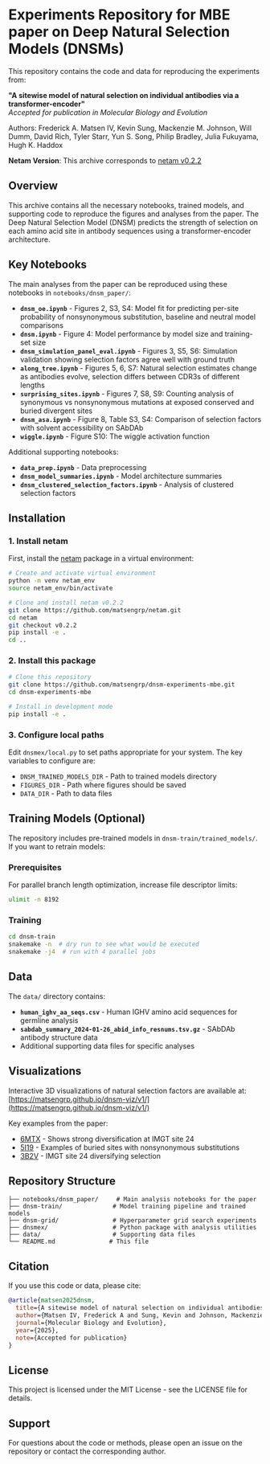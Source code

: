 # Experiments Repository for MBE paper on Deep Natural Selection Models (DNSMs)

This repository contains the code and data for reproducing the experiments from:

**"A sitewise model of natural selection on individual antibodies via a transformer-encoder"**  
*Accepted for publication in Molecular Biology and Evolution*

Authors: Frederick A. Matsen IV, Kevin Sung, Mackenzie M. Johnson, Will Dumm, David Rich, Tyler Starr, Yun S. Song, Philip Bradley, Julia Fukuyama, Hugh K. Haddox

**Netam Version**: This archive corresponds to [netam v0.2.2](https://github.com/matsengrp/netam/releases/tag/v0.2.2)

## Overview

This archive contains all the necessary notebooks, trained models, and supporting code to reproduce the figures and analyses from the paper. The Deep Natural Selection Model (DNSM) predicts the strength of selection on each amino acid site in antibody sequences using a transformer-encoder architecture.

## Key Notebooks

The main analyses from the paper can be reproduced using these notebooks in `notebooks/dnsm_paper/`:

- **`dnsm_oe.ipynb`** - Figures 2, S3, S4: Model fit for predicting per-site probability of nonsynonymous substitution, baseline and neutral model comparisons
- **`dnsm.ipynb`** - Figure 4: Model performance by model size and training-set size  
- **`dnsm_simulation_panel_eval.ipynb`** - Figures 3, S5, S6: Simulation validation showing selection factors agree well with ground truth
- **`along_tree.ipynb`** - Figures 5, 6, S7: Natural selection estimates change as antibodies evolve, selection differs between CDR3s of different lengths
- **`surprising_sites.ipynb`** - Figures 7, S8, S9: Counting analysis of synonymous vs nonsynonymous mutations at exposed conserved and buried divergent sites
- **`dnsm_asa.ipynb`** - Figure 8, Table S3, S4: Comparison of selection factors with solvent accessibility on SAbDAb
- **`wiggle.ipynb`** - Figure S10: The wiggle activation function

Additional supporting notebooks:
- **`data_prep.ipynb`** - Data preprocessing  
- **`dnsm_model_summaries.ipynb`** - Model architecture summaries
- **`dnsm_clustered_selection_factors.ipynb`** - Analysis of clustered selection factors

## Installation

### 1. Install netam

First, install the [netam](https://github.com/matsengrp/netam) package in a virtual environment:

```bash
# Create and activate virtual environment
python -m venv netam_env
source netam_env/bin/activate

# Clone and install netam v0.2.2
git clone https://github.com/matsengrp/netam.git
cd netam
git checkout v0.2.2
pip install -e .
cd ..
```

### 2. Install this package

```bash
# Clone this repository
git clone https://github.com/matsengrp/dnsm-experiments-mbe.git
cd dnsm-experiments-mbe

# Install in development mode
pip install -e .
```

### 3. Configure local paths

Edit `dnsmex/local.py` to set paths appropriate for your system. The key variables to configure are:

- `DNSM_TRAINED_MODELS_DIR` - Path to trained models directory
- `FIGURES_DIR` - Path where figures should be saved  
- `DATA_DIR` - Path to data files

## Training Models (Optional)

The repository includes pre-trained models in `dnsm-train/trained_models/`. If you want to retrain models:

### Prerequisites

For parallel branch length optimization, increase file descriptor limits:

```bash
ulimit -n 8192
```

### Training

```bash
cd dnsm-train
snakemake -n  # dry run to see what would be executed
snakemake -j4  # run with 4 parallel jobs
```

## Data

The `data/` directory contains:

- **`human_ighv_aa_seqs.csv`** - Human IGHV amino acid sequences for germline analysis
- **`sabdab_summary_2024-01-26_abid_info_resnums.tsv.gz`** - SAbDAb antibody structure data
- Additional supporting data files for specific analyses

## Visualizations

Interactive 3D visualizations of natural selection factors are available at:
[https://matsengrp.github.io/dnsm-viz/v1/](https://matsengrp.github.io/dnsm-viz/v1/)

Key examples from the paper:
- [6MTX](https://matsengrp.github.io/dnsm-viz/v1/?pdbid=6mtx) - Shows strong diversification at IMGT site 24
- [5I19](https://matsengrp.github.io/dnsm-viz/v1/?pdbid=5i19) - Examples of buried sites with nonsynonymous substitutions
- [3B2V](https://matsengrp.github.io/dnsm-viz/v1/?pdbid=3b2v) - IMGT site 24 diversifying selection

## Repository Structure

```
├── notebooks/dnsm_paper/     # Main analysis notebooks for the paper
├── dnsm-train/              # Model training pipeline and trained models  
├── dnsm-grid/               # Hyperparameter grid search experiments
├── dnsmex/                  # Python package with analysis utilities
├── data/                    # Supporting data files
└── README.md               # This file
```

## Citation

If you use this code or data, please cite:

```bibtex
@article{matsen2025dnsm,
  title={A sitewise model of natural selection on individual antibodies via a transformer-encoder},
  author={Matsen IV, Frederick A and Sung, Kevin and Johnson, Mackenzie M and Dumm, Will and Rich, David and Starr, Tyler and Song, Yun S and Bradley, Philip and Fukuyama, Julia and Haddox, Hugh K},
  journal={Molecular Biology and Evolution},
  year={2025},
  note={Accepted for publication}
}
```

## License

This project is licensed under the MIT License - see the LICENSE file for details.

## Support

For questions about the code or methods, please open an issue on the repository or contact the corresponding author.
